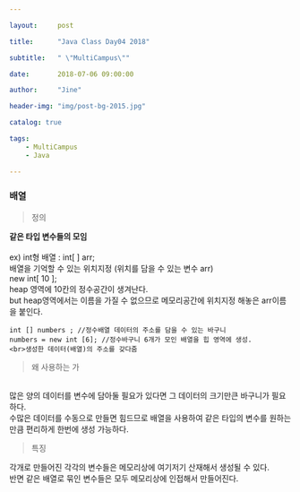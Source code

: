 ```yaml
---

layout:     post

title:      "Java Class Day04 2018"

subtitle:   " \"MultiCampus\""

date:       2018-07-06 09:00:00

author:     "Jine"

header-img: "img/post-bg-2015.jpg"

catalog: true

tags:
    - MultiCampus
    - Java

---
```



### 배열
> 정의

<b>같은 타입 변수들의 모임</b>
<br><br>ex) int형 배열 : int[ ] arr;
<br>배열을 기억할 수 있는 위치지정 (위치를 담을 수 있는 변수 arr)
<br>new int[ 10 ];
<br>heap 영역에 10칸의 정수공간이 생겨난다.
<br>but heap영역에서는 이름을 가질 수 없으므로 메모리공간에 위치지정 해놓은 arr이름을 붙인다.
```
int [] numbers ; //정수배열 데이터의 주소를 담을 수 있는 바구니
numbers = new int [6]; //정수바구니 6개가 모인 배열을 힙 영역에 생성.
<br>생성한 데이터(배열)의 주소를 갖다줌
```

> 왜 사용하는 가

<br>많은 양의 데이터를 변수에 담아둘 필요가 있다면 그 데이터의 크기만큰 바구니가 필요하다.
<br>수많은 데이터를 수동으로 만들면 힘드므로 배열을 사용하여 같은 타입의 변수를 원하는 만큼 편리하게 한번에 생성 가능하다.
<br>

> 특징

각개로 만들어진 각각의 변수들은 메모리상에 여기저기 산재해서 생성될 수 있다.
<br>반면 같은 배열로 묶인 변수들은 모두 메모리상에 인접해서 만들어진다.




